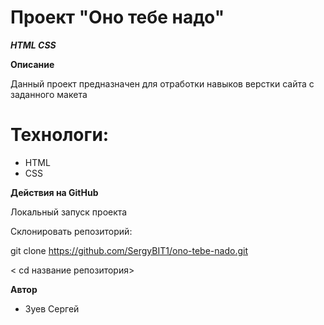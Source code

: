 
# Проект "Оно тебе надо"

***HTML CSS***

**Описание**

Данный проект предназначен для отработки навыков верстки сайта с заданного макета

# Технологи:

- HTML
- CSS

**Действия на GitHub**

Локальный запуск проекта

Склонировать репозиторий:

git clone https://github.com/SergyBIT1/ono-tebe-nado.git

< cd название репозитория>

**Автор**

- Зуев Сергей
